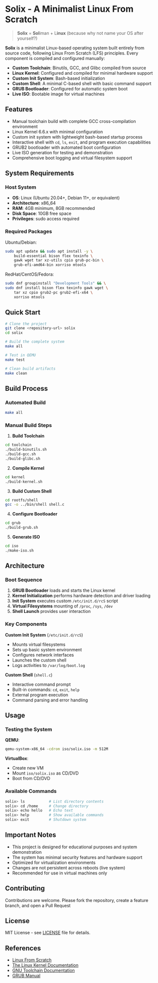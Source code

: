 # Solix - A Minimalist Linux From Scratch

> **Solix** = **Sol**iman + L**inux** (because why not name your OS after yourself?)

**Solix** is a minimalist Linux-based operating system built entirely from source code, following Linux From Scratch (LFS) principles. Every component is compiled and configured manually:

- **Custom Toolchain**: Binutils, GCC, and Glibc compiled from source
- **Linux Kernel**: Configured and compiled for minimal hardware support
- **Custom Init System**: Bash-based initialization
- **Custom Shell**: A minimal C-based shell with basic command support
- **GRUB Bootloader**: Configured for automatic system boot
- **Live ISO**: Bootable image for virtual machines

## Features

- Manual toolchain build with complete GCC cross-compilation environment
- Linux Kernel 6.6.x with minimal configuration
- Custom init system with lightweight bash-based startup process
- Interactive shell with `cd`, `ls`, `exit`, and program execution capabilities
- GRUB2 bootloader with automated boot configuration
- Live ISO generation for testing and demonstration
- Comprehensive boot logging and virtual filesystem support

## System Requirements

### Host System

- **OS**: Linux (Ubuntu 20.04+, Debian 11+, or equivalent)
- **Architecture**: x86_64
- **RAM**: 4GB minimum, 8GB recommended
- **Disk Space**: 10GB free space
- **Privileges**: sudo access required

### Required Packages

Ubuntu/Debian:

```bash
sudo apt update && sudo apt install -y \
    build-essential bison flex texinfo \
    gawk wget tar xz-utils cpio grub-pc-bin \
    grub-efi-amd64-bin xorriso mtools
```

RedHat/CentOS/Fedora:

```bash
sudo dnf groupinstall "Development Tools" && \
sudo dnf install bison flex texinfo gawk wget \
    tar xz cpio grub2-pc grub2-efi-x64 \
    xorriso mtools
```

## Quick Start

```bash
# Clone the project
git clone <repository-url> solix
cd solix

# Build the complete system
make all

# Test in QEMU
make test

# Clean build artifacts
make clean
```

## Build Process

### Automated Build

```bash
make all
```

### Manual Build Steps

1. **Build Toolchain**

```bash
cd toolchain
./build-binutils.sh
./build-gcc.sh
./build-glibc.sh
```

2. **Compile Kernel**

```bash
cd kernel
./build-kernel.sh
```

3. **Build Custom Shell**

```bash
cd rootfs/shell
gcc -o ../bin/shell shell.c
```

4. **Configure Bootloader**

```bash
cd grub
./build-grub.sh
```

5. **Generate ISO**

```bash
cd iso
./make-iso.sh
```

## Architecture

### Boot Sequence

1. **GRUB Bootloader** loads and starts the Linux kernel
2. **Kernel Initialization** performs hardware detection and driver loading
3. **Init System** executes custom `/etc/init.d/rcS` script
4. **Virtual Filesystems** mounting of `/proc`, `/sys`, `/dev`
5. **Shell Launch** provides user interaction

### Key Components

**Custom Init System** (`/etc/init.d/rcS`)

- Mounts virtual filesystems
- Sets up basic system environment
- Configures network interfaces
- Launches the custom shell
- Logs activities to `/var/log/boot.log`

**Custom Shell** (`shell.c`)

- Interactive command prompt
- Built-in commands: `cd`, `exit`, `help`
- External program execution
- Command parsing and error handling

## Usage

### Testing the System

**QEMU**:

```bash
qemu-system-x86_64 -cdrom iso/solix.iso -m 512M
```

**VirtualBox**:

- Create new VM
- Mount `iso/solix.iso` as CD/DVD
- Boot from CD/DVD

### Available Commands

```bash
solix> ls           # List directory contents
solix> cd /home     # Change directory
solix> echo hello   # Echo text
solix> help         # Show available commands
solix> exit         # Shutdown system
```

## Important Notes

- This project is designed for educational purposes and system demonstration
- The system has minimal security features and hardware support
- Optimized for virtualization environments
- Changes are not persistent across reboots (live system)
- Recommended for use in virtual machines only

## Contributing

Contributions are welcome. Please fork the repository, create a feature branch, and open a Pull Request

## License

MIT License - see [LICENSE](LICENSE) file for details.

## References

- [Linux From Scratch](http://www.linuxfromscratch.org/)
- [The Linux Kernel Documentation](https://www.kernel.org/doc/)
- [GNU Toolchain Documentation](https://gcc.gnu.org/onlinedocs/)
- [GRUB Manual](https://www.gnu.org/software/grub/manual/)
